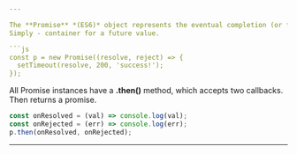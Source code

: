 ```yaml
---

The **Promise** *(ES6)* object represents the eventual completion (or failure) of an asynchronous operation and its resulting value.  
Simply - container for a future value.  

```js
const p = new Promise((resolve, reject) => {
  setTimeout(resolve, 200, 'success!');
});
```
All Promise instances have a **.then()** method, which accepts two callbacks. Then returns a promise.   
```js
const onResolved = (val) => console.log(val);
const onRejected = (err) => console.log(err);
p.then(onResolved, onRejected);
```


---
```

